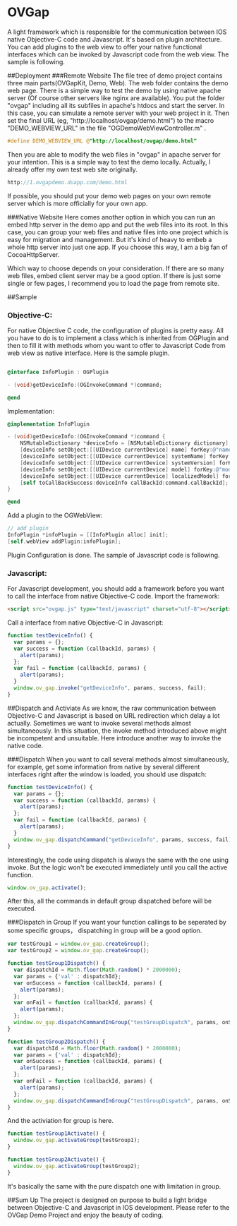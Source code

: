 OVGap
=====

A light framework which is responsible for the communication between IOS native Objective-C code and Javascript. It's based on plugin architecture. You    can add plugins to the web view to offer your native functional interfaces  which can be invoked by Javascript code from the web view. The sample is following.

##Deployment
###Remote Website
The file tree of demo project contains three main parts(OVGapKit, Demo, Web). The web folder contains the demo web page. There is a simple way to test the demo by using native apache server (Of course other servers like nginx are available). You put the folder "ovgap" including all its subfiles in apache's htdocs and start the server. In this case, you can simulate a remote server with your web project in it. Then set the final URL (eg, "http://localhost/ovgap/demo.html") to the macro "DEMO_WEBVIEW_URL" in the file "OGDemoWebViewController.m" .
```ObjectiveC
#define DEMO_WEBVIEW_URL @"http://localhost/ovgap/demo.html"
```
Then you are able to modify the web files in "ovgap" in apache server for your intention. This is a simple way to test the demo locally. Actually, I already offer my own test web site originally.
```ObjectiveC
http://1.ovgapdemo.duapp.com/demo.html
```
If possible, you should put your demo web pages on your own remote server which is more officially for your own app.

###Native Website
Here comes another option in which you can run an embed http server in the demo app and put the web files into its root. In this case, you can group your web files and native files into one project which is easy for migration and management. But it's kind of heavy to embeb a whole http server into just one app. If you choose this way, I am a big fan of CocoaHttpServer.

Which way to choose depends on your consideration. If there are so many web files, embed client server may be a good option. If there is just some single or few pages, I recommend you to load the page from remote site.

##Sample
### Objective-C:
For native Objective C code, the configuration of plugins is pretty easy. All you have to do is to implement a class which is inherited from OGPlugin and then to fill it with methods whom you want to offer to Javascript Code from web view as native interface. Here is the sample plugin.
```ObjectiveC 

@interface InfoPlugin : OGPlugin

- (void)getDeviceInfo:(OGInvokeCommand *)command;

@end
``` 
Implementation:

```ObjectiveC 
@implementation InfoPlugin

- (void)getDeviceInfo:(OGInvokeCommand *)command {
    NSMutableDictionary *deviceInfo = [NSMutableDictionary dictionary];
    [deviceInfo setObject:[[UIDevice currentDevice] name] forKey:@"name"];
    [deviceInfo setObject:[[UIDevice currentDevice] systemName] forKey:@"systemName"];
    [deviceInfo setObject:[[UIDevice currentDevice] systemVersion] forKey:@"systemVersion"];
    [deviceInfo setObject:[[UIDevice currentDevice] model] forKey:@"model"];
    [deviceInfo setObject:[[UIDevice currentDevice] localizedModel] forKey:@"localizedModel"];
    [self toCallBackSuccess:deviceInfo callBackId:command.callBackId];
}

@end
``` 

Add a plugin to the OGWebView:
```ObjectiveC
// add plugin
InfoPlugin *infoPlugin = [[InfoPlugin alloc] init];
[self.webView addPlugin:infoPlugin];
``` 

Plugin Configuration is done. The sample of Javascript code is following.

### Javascript:
For Javascript development, you should add a framework before you want to call the interface from native Objective-C code. 
Import the framework:
```HTML
<script src="ovgap.js" type="text/javascript" charset="utf-8"></script>
```

Call a interface from native Objective-C in Javascript:
```Javascript
function testDeviceInfo() {
  var params = {};
  var success = function (callbackId, params) {
    alert(params);
  };
  var fail = function (callbackId, params) {
    alert(params);
  }
  window.ov_gap.invoke("getDeviceInfo", params, success, fail);
}
```

##Dispatch and Activiate
As we know, the raw communication between Objective-C and Javascript is based on URL redirection which delay a lot actually. Sometimes we want to invoke several methods almost simultaneously. In this situation, the invoke method introduced above might be incompetent and unsuitable. Here introduce another way to invoke the native code.

###Dispatch
When you want to call several methods almost simultaneously, for example, get some information from native by several different interfaces right after the window is loaded, you should use dispatch:
```Javascript
function testDeviceInfo() {
  var params = {};
  var success = function (callbackId, params) {
    alert(params);
  };
  var fail = function (callbackId, params) {
    alert(params);
  }
  window.ov_gap.dispatchCommand("getDeviceInfo", params, success, fail);
}
```
Interestingly, the code using dispatch is always the same with the one using invoke. But the logic won't be executed immediately until you call the active function.
```Javascript
window.ov_gap.activate();
```
After this, all the commands in default group dispatched before will be executed.

###Dispatch in Group
If you want your function callings to be seperated by some specific groups， dispatching in group will be a good option.
```Javascript
var testGroup1 = window.ov_gap.createGroup();
var testGroup2 = window.ov_gap.createGroup();

function testGroup1Dispatch() {
  var dispatchId = Math.floor(Math.random() * 2000000);
  var params = {'val' : dispatchId};
  var onSuccess = function (callbackId, params) {
    alert(params);
  };
  var onFail = function (callbackId, params) {
    alert(params);
  };
  window.ov_gap.dispatchCommandInGroup("testGroupDispatch", params, onSuccess, onFail, testGroup1);
}

function testGroup2Dispatch() {
  var dispatchId = Math.floor(Math.random() * 2000000);
  var params = {'val' : dispatchId};
  var onSuccess = function (callbackId, params) {
    alert(params);
  };
  var onFail = function (callbackId, params) {
    alert(params);
  };
  window.ov_gap.dispatchCommandInGroup("testGroupDispatch", params, onSuccess, onFail, testGroup2);
}
```
And the activiation for group is here.
```Javascript
function testGroup1Activate() {
  window.ov_gap.activateGroup(testGroup1);
}

function testGroup2Activate() {
  window.ov_gap.activateGroup(testGroup2);
}
```

It's basically the same with the pure dispatch one with limitation in group.

##Sum Up
The project is designed on purpose to build a light bridge between Objective-C and Javascript in IOS development. Please refer to the OVGap Demo Project and enjoy the beauty of coding.

